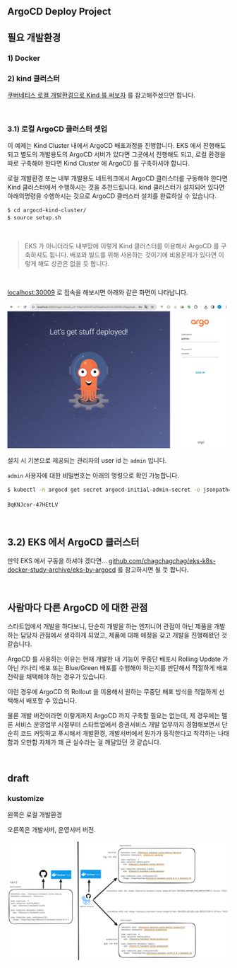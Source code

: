 ## ArgoCD Deploy Project





## 필요 개발환경 

### 1\) Docker



### 2\) kind 클러스터

[쿠버네티스 로컬 개발환경으로 Kind 를 써보자](https://github.com/chagchagchag/eks-k8s-docker-study-archive/blob/main/kind-cluster/%EC%BF%A0%EB%B2%84%EB%84%A4%ED%8B%B0%EC%8A%A4%20%EB%A1%9C%EC%BB%AC%20%EA%B0%9C%EB%B0%9C%20%ED%99%98%EA%B2%BD%EC%9C%BC%EB%A1%9C%20Kind%20%EB%A5%BC%20%EC%8D%A8%EB%B3%B4%EC%9E%90.md) 를 참고해주셨으면 합니다.

<br>



### 3.1\) 로컬 ArgoCD 클러스터 셋업 

이 예제는 Kind Cluster 내에서 ArgoCD 배포과정을 진행합니다. EKS 에서 진행해도 되고 별도의 개발용도의 ArgoCD 서버가 있다면 그곳에서 진행해도 되고, 로컬 환경을 따로 구축해야 한다면 Kind Cluster 에 ArgoCD 를 구축하셔야 합니다. <br>

로컬 개발환경 또는 내부 개발용도 네트워크에서 ArgoCD 클러스터를 구동해야 한다면 Kind 클러스터에서 수행하시는 것을 추천드립니다. kind 클러스터가 설치되어 있다면 아래의명령을 수행하시는 것으로 ArgoCD 클러스터 설치를 완료하실 수 있습니다.<br>

```bash
$ cd argocd-kind-cluster/
$ source setup.sh
```

<br>

> EKS 가 아니더라도 내부망에 이렇게 Kind 클러스터를 이용해서 ArgoCD 를 구축하셔도 됩니다. 배포와 빌드를 위해 사용하는 것이기에 비용문제가 있다면 이렇게 해도 상관은 없을 듯 합니다.

<bR>



[localhost:30009](http://localhost:30009) 로 접속을 해보시면 아래와 같은 화면이 나타납니다.

<img src="./argocd-kind-cluster/img/1.png"/>

<br>

설치 시 기본으로 제공되는 관리자의 user id 는 `admin` 입니다.

`admin` 사용자에 대한 비밀번호는 아래의 명령으로 확인 가능합니다.

```bash
$ kubectl -n argocd get secret argocd-initial-admin-secret -o jsonpath="{.data.password}" | base64 -d

BqKNJcor-47HEtLV
```

<br>



## 3.2\) EKS 에서 ArgoCD 클러스터

만약 EKS 에서 구동을 하셔야 겠다면... [github.com/chagchagchag/eks-k8s-docker-study-archive/eks-by-argocd](https://github.com/chagchagchag/eks-k8s-docker-study-archive/tree/main/eks-by-argocd) 를 참고하시면 될 듯 합니다.

<br>



## 사람마다 다른 ArgoCD 에 대한 관점

스타트업에서 개발을 하다보니, 단순히 개발을 하는 엔지니어 관점이 아닌 제품을 개발하는 담당자 관점에서 생각하게 되었고, 제품에 대해 애정을 갖고 개발을 진행해왔던 것 같습니다.<br>

ArgoCD 를 사용하는 이유는 현재 개발한 내 기능이 무중단 배포시 Rolling Update 가 아닌 카나리 배포 또는 Blue/Green 배포를 수행해야 하는지를 판단해서 적절하게 배포 전략을 채택해야 하는 경우가 있습니다.<br>

이런 경우에 ArgoCD 의 Rollout 을 이용해서 원하는 무중단 배포 방식을 적절하게 선택해서 배포할 수 있습니다.<br>

물론 개발 버전이라면 이렇게까지 ArgoCD 까지 구축할 필요는 없는데, 제 경우에는 멜론 서비스 운영업무 시절부터 스타트업에서 증권서비스 개발 업무까지 경험해보면서 단순히 코드 커밋하고 푸시해서 개발환경, 개발서버에서 뭔가가 동작한다고 착각하는 나태함과 오만함 자체가 꽤 큰 실수라는 걸 깨달았던 것 같습니다. <br>

<br>





## draft

### kustomize

왼쪽은 로컬 개발환경

오른쪽은 개발서버, 운영서버 버전.

<img src="./img/KUSTOMIZE-ARGOCD-PLAN.png"/>

<br>

